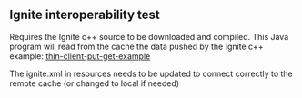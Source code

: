 ## Ignite interoperability test

Requires the Ignite c++ source to be downloaded and compiled. This Java program will read from the cache the data pushed by the Ignite c++ example: [thin-client-put-get-example](https://github.com/apache/ignite/tree/master/modules/platforms/cpp/examples/thin-client-put-get-example)

The ignite.xml in resources needs to be updated to connect correctly to the remote cache (or changed to local if needed)

